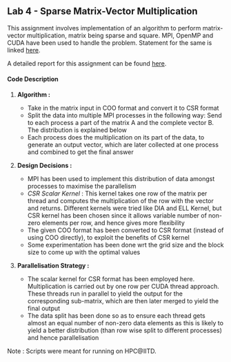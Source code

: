 ## Lab 4 - Sparse Matrix-Vector Multiplication

This assignment involves implementation of an algorithm to perform matrix-vector multiplication, matrix being sparse and square. MPI, OpenMP and CUDA have been used to handle the problem. Statement for the same is linked [here](./Statement.pdf).

A detailed report for this assignment can be found [here](./Report.pdf).

#### Code Description

1. **Algorithm :**

    - Take in the matrix input in COO format and convert it to CSR format
    - Split the data into multiple MPI processes in the following way: Send to each process a part of the matrix A and the complete vector B. The distribution is explained below
    - Each process does the multiplication on its part of the data, to generate an output vector, which are later collected at one process and combined to get the final answer

2. **Design Decisions :**

    - MPI has been used to implement this distribution of data amongst processes to maximise the parallelism
    - *CSR Scalar Kernel* : This kernel takes one row of the matrix per thread and computes the multiplication of the row with the vector and returns. Different kernels were tried like DIA and ELL Kernel, but CSR kernel has been chosen since it allows variable number of non-zero elements per row, and hence gives more flexibility
    - The given COO format has been converted to CSR format (instead of using COO directly), to exploit the benefits of CSR kernel
    - Some experimentation has been done wrt the grid size and the block size to come up with the optimal values

3. **Parallelisation Strategy :**

    - The scalar kernel for CSR format has been employed here. Multiplication is carried out by one row per CUDA thread approach. These threads run in parallel to yield the output for the corresponding sub-matrix, which are then later merged to yield the final output
    - The data split has been done so as to ensure each thread gets almost an equal number of non-zero data elements as this is likely to yield a better distribution (than row wise split to different processes) and hence parallelisation

Note : Scripts were meant for running on HPC@IITD.